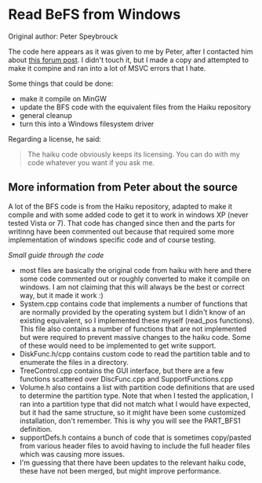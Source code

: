 Read BeFS from Windows
==========================
Original author: Peter Speybrouck

The code here appears as it was given to me by Peter, after I contacted him about [this forum post](https://www.haiku-os.org/community/forum/bfs_access_in_windows). I didn't touch it, but I made a copy and attempted to make it compine and ran into a lot of MSVC errors that I hate.

Some things that could be done:
* make it compile on MinGW
* update the BFS code with the equivalent files from the Haiku repository
* general cleanup
* turn this into a Windows filesystem driver

Regarding a license, he said: 
> The haiku code obviously keeps its licensing. You can do with my code whatever you want if you ask me. 

## More information from Peter about the source
A lot of the BFS code is from the Haiku repository, adapted to make it compile and with some added code to get it to work in windows XP (never tested Vista or 7). That code has changed since then and the parts for writinng have been commented out because that required some more implementation of windows specific code and of course testing.

*Small guide through the code*
* most files are basically the original code from haiku with here and there some code commented out or roughly converted to make it compile on windows. I am not claiming that this will always be the best or correct way, but it made it work :)
* System.cpp contains code that implements a number of functions that are normally provided by the operating system but I didn't know of an existing equivalent, so I implemented these myself (read_pos functions). This file also contains a number of functions that are not implemented but were required to prevent massive changes to the  haiku code. Some of these would need to be implemented to get write support.
* DiskFunc.h/cpp contains custom code to read the partition table and to enumerate the files in a directory.
* TreeControl.cpp contains the GUI interface, but there are a few functions scattered over DiscFunc.cpp and SupportFunctions.cpp
* Volume.h also contains a list with partition code definitions that are used to determine the partition type. Note that when I tested the application, I ran into a partition type that did not match what I would have expected, but it had the same structure, so it might have been some customized installation, don't remember. This is why you will see the PART_BFS1 definition.
* supportDefs.h contains a bunch of code that is sometimes copy/pasted from various header files to avoid having to include the full header files which was causing more issues.
* I'm guessing that there have been updates to the relevant haiku code, these have not been merged, but might improve performance.
